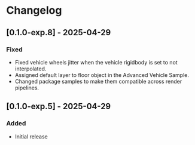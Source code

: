 # Changelog


## [0.1.0-exp.8] - 2025-04-29

### Fixed
* Fixed vehicle wheels jitter when the vehicle rigidbody is set to not interpolated.
* Assigned default layer to floor object in the Advanced Vehicle Sample.
* Changed package samples to make them compatible across render pipelines.


## [0.1.0-exp.5] - 2025-04-29

### Added
* Initial release
